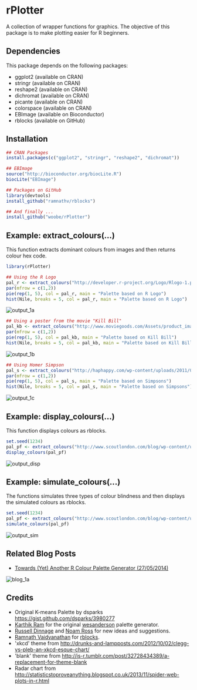 rPlotter
========

A collection of wrapper functions for graphics. The objective of this package is to make plotting easier for R beginners.

## Dependencies

This package depends on the following packages:
- ggplot2 (available on CRAN)
- stringr (available on CRAN)
- reshape2 (available on CRAN)
- dichromat (available on CRAN)
- picante (available on CRAN)
- colorspace (available on CRAN)
- EBImage (available on Bioconductor)
- rblocks (available on GitHub)

## Installation

```r
## CRAN Packages
install.packages(c("ggplot2", "stringr", "reshape2", "dichromat"))

## EBImage
source("http://bioconductor.org/biocLite.R")
biocLite("EBImage")

## Packages on GitHub
library(devtools)
install_github("ramnathv/rblocks")

## And finally ...
install_github("woobe/rPlotter")
```

## Example: extract_colours(...)

This function extracts dominant colours from images and then returns colour hex code.

```r
library(rPlotter)
```
```r
## Using the R Logo
pal_r <- extract_colours("http://developer.r-project.org/Logo/Rlogo-1.png")
par(mfrow = c(1,2))
pie(rep(1, 5), col = pal_r, main = "Palette based on R Logo")
hist(Nile, breaks = 5, col = pal_r, main = "Palette based on R Logo")
```

![output_1a](http://i.imgur.com/41Q40Hk.png)

```r
## Using a poster from the movie "Kill Bill"
pal_kb <- extract_colours("http://www.moviegoods.com/Assets/product_images/1010/477803.1010.A.jpg")
par(mfrow = c(1,2))
pie(rep(1, 5), col = pal_kb, main = "Palette based on Kill Bill")
hist(Nile, breaks = 5, col = pal_kb, main = "Palette based on Kill Bill")
```

![output_1b](http://i.imgur.com/XUqOTSk.png)

```r
## Using Homer Simpson
pal_s <- extract_colours("http://haphappy.com/wp-content/uploads/2011/03/homerbeer2.png")
par(mfrow = c(1,2))
pie(rep(1, 5), col = pal_s, main = "Palette based on Simpsons")
hist(Nile, breaks = 5, col = pal_s, main = "Palette based on Simpsons")
```

![output_1c](http://i.imgur.com/BiNAO9H.png)


## Example: display_colours(...)

This function displays colours as rblocks.

```r
set.seed(1234)
pal_pf <- extract_colours("http://www.scoutlondon.com/blog/wp-content/uploads/2012/05/Pulp-Fiction.jpg")
display_colours(pal_pf)
```

![output_disp](http://i.imgur.com/tpsealV.png)

## Example: simulate_colours(...)

The functions simulates three types of colour blindness and then displays the simulated colours as rblocks.

```r
set.seed(1234)
pal_pf <- extract_colours("http://www.scoutlondon.com/blog/wp-content/uploads/2012/05/Pulp-Fiction.jpg")
simulate_colours(pal_pf)
```

![output_sim](http://i.imgur.com/xhQsb5y.png)

## Related Blog Posts

- [Towards (Yet) Another R Colour Palette Generator (27/05/2014)](http://bit.ly/bib_colour1)

![blog_1a](http://i.imgur.com/YwCy6lZ.png)


## Credits

- Original K-means Palette by dsparks https://gist.github.com/dsparks/3980277
- [Karthik Ram](https://github.com/karthik) for the original [wesanderson](https://github.com/karthik/wesanderson) palette generator.
- [Russell Dinnage](https://github.com/rdinnager) and [Noam Ross](https://github.com/noamross) for new ideas and suggestions.
- [Ramnath Vaidyanathan](https://github.com/ramnathv) for [rblocks](https://github.com/ramnathv/rblocks).
- 'xkcd' theme from http://drunks-and-lampposts.com/2012/10/02/clegg-vs-pleb-an-xkcd-esque-chart/  
- 'blank' theme from http://is-r.tumblr.com/post/32728434389/a-replacement-for-theme-blank
- Radar chart from http://statisticstoproveanything.blogspot.co.uk/2013/11/spider-web-plots-in-r.html
